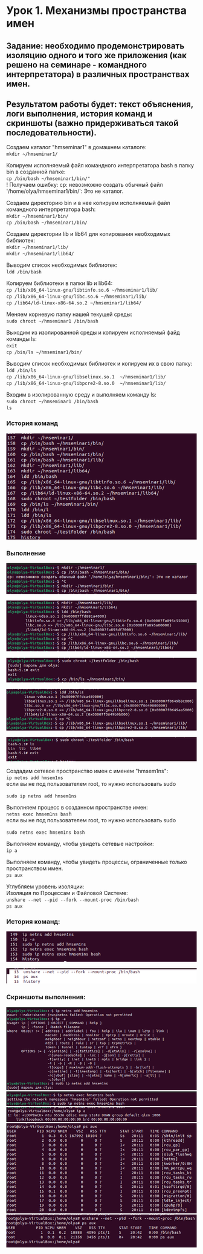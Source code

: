 # Урок 1. Механизмы пространства имен
## Задание: необходимо продемонстрировать изоляцию одного и того же приложения (как решено на семинаре - командного интерпретатора) в различных пространствах имен.

## Результатом работы будет: текст объяснения, логи выполнения, история команд и скриншоты (важно придерживаться такой последовательности).


Cоздаем каталог "hmseminar1" в домашнем каталоге:  
`mkdir ~/hmseminar1/`

Копируем исполняемый файл командного интерпретатора bash в папку bin в созданной папке:  
`cp /bin/bash ~/hmseminar1/bin/"`  
! Получаем ошибку: cp: невозможно создать обычный файл '/home/olya/hmseminar1/bin/': Это не каталог.

Создаем директорию bin и в нее копируем исполняемый файл командного интерпретатора bash:  
`mkdir ~/hmseminar1/bin/`  
`cp /bin/bash ~/hmseminar1/bin/`  

Создаем директории lib и lib64 для копирования необходимых библиотек:  
`mkdir ~/hmseminar1/lib/`  
`mkdir ~/hmseminar1/lib64/`  

Выводим список необходимыx библиотек:  
`ldd /bin/bash`  

Копируем библиотеки в папки lib и lib64:  
`cp /lib/x86_64-linux-gnu/libtinfo.so.6 ~/hmseminar1/lib/`  
`cp /lib/x86_64-linux-gnu/libc.so.6 ~/hmseminar1/lib/`  
`cp /lib64/ld-linux-x86-64.so.2 ~/hmseminar1/lib64/`  

Меняем корневую папку нашей текущей среды:  
`sudo chroot ~/hmseminar1 /bin/bash`  

Выходим из изолированной среды и копируем исполняемый файд команды ls:  
`exit`  
`cp /bin/ls ~/hmseminar1/bin/`  

Выводим список необходимыx библиотек и копируем их в свою папку:  
`ldd /bin/ls`  
`cp /lib/x86_64-linux-gnu/libselinux.so.1  ~/hmseminar1/lib/`  
`cp /lib/x86_64-linux-gnu/libpcre2-8.so.0  ~/hmseminar1/lib/`  

Входим в изолированную среду и выполняем команду ls:  
`sudo chroot ~/hmseminar1 /bin/bash`  
`ls`  

### История команд
![](https://github.com/Lokotokk/Containerization-Seminar1/blob/main/images/%D0%A1%D0%BD%D0%B8%D0%BC%D0%BE%D0%BA%20%D1%8D%D0%BA%D1%80%D0%B0%D0%BD%D0%B0%20%D0%BE%D1%82%202023-09-13%2009-28-58.png)  

### Выполнение
![](https://github.com/Lokotokk/Containerization-Seminar1/blob/main/images/%D0%A1%D0%BD%D0%B8%D0%BC%D0%BE%D0%BA%20%D1%8D%D0%BA%D1%80%D0%B0%D0%BD%D0%B0%20%D0%BE%D1%82%202023-09-13%2009-30-00.png)  

![](https://github.com/Lokotokk/Containerization-Seminar1/blob/main/images/%D0%A1%D0%BD%D0%B8%D0%BC%D0%BE%D0%BA%20%D1%8D%D0%BA%D1%80%D0%B0%D0%BD%D0%B0%20%D0%BE%D1%82%202023-09-13%2009-30-22.png)  

![](https://github.com/Lokotokk/Containerization-Seminar1/blob/main/images/%D0%A1%D0%BD%D0%B8%D0%BC%D0%BE%D0%BA%20%D1%8D%D0%BA%D1%80%D0%B0%D0%BD%D0%B0%20%D0%BE%D1%82%202023-09-13%2009-30-52.png)  

![](https://github.com/Lokotokk/Containerization-Seminar1/blob/main/images/%D0%A1%D0%BD%D0%B8%D0%BC%D0%BE%D0%BA%20%D1%8D%D0%BA%D1%80%D0%B0%D0%BD%D0%B0%20%D0%BE%D1%82%202023-09-13%2009-31-11.png)

![](https://github.com/Lokotokk/Containerization-Seminar1/blob/main/images/%D0%A1%D0%BD%D0%B8%D0%BC%D0%BE%D0%BA%20%D1%8D%D0%BA%D1%80%D0%B0%D0%BD%D0%B0%20%D0%BE%D1%82%202023-09-13%2009-31-30.png)


Создадим сетевое пространство имен с именем "hmsem1ns":  
`ip netns add hmsem1ns`  
если вы не под пользователем root, то нужно использовать sudo  

`sudo ip netns add hmsem1ns`   

Выполняем процесс в созданном пространстве имен:  
`netns exec hmsem1ns bas`h  
если вы не под пользователем root, то нужно использовать sudo  

`sudo netns exec hmsem1ns bash`  

Выполняем команду, чтобы увидеть сетевые настройки:  
`ip a`

Выполняем команду, чтобы увидеть процессы, ограниченные только пространством имен.  
`ps aux`

Углубляем уровень изоляции:  
Изоляция по Процессам и Файловой Системе:  
`unshare --net --pid --fork --mount-proc /bin/bash`  
`ps aux`  

### История команд:  
![](https://github.com/Lokotokk/Containerization-Seminar1/blob/main/images/history1.png)  

![](https://github.com/Lokotokk/Containerization-Seminar1/blob/main/images/history2.png)  

### Скриншоты выполнения:  
![](https://github.com/Lokotokk/Containerization-Seminar1/blob/main/images/1net.png)  
![](https://github.com/Lokotokk/Containerization-Seminar1/blob/main/images/2net.png)  
![](https://github.com/Lokotokk/Containerization-Seminar1/blob/main/images/3net.png)  
![](https://github.com/Lokotokk/Containerization-Seminar1/blob/main/images/4net.png)  
![](https://github.com/Lokotokk/Containerization-Seminar1/blob/main/images/5net.png)

